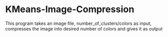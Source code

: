 # KMeans-Image-Compression
This program takes an image file, number_of_clusters/colors as input, compresses the image into desired number of colors and gives it as output

